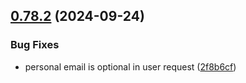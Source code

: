 ## [0.78.2](https://github.com/taskany-inc/crew/compare/v0.78.1...v0.78.2) (2024-09-24)


### Bug Fixes

* personal email is optional in user request ([2f8b6cf](https://github.com/taskany-inc/crew/commit/2f8b6cfa9c893740dbf21ac33bd7c49612fb7ca9))

